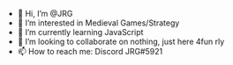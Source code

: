 - 👋 Hi, I’m @JRG
- 👀 I’m interested in Medieval Games/Strategy
- 🌱 I’m currently learning JavaScript 
- 💞️ I’m looking to collaborate on nothing, just here 4fun rly
- 📫 How to reach me: Discord JRG#5921

<!---
JRG-code/JRG-code is a ✨ special ✨ repository because its `README.md` (this file) appears on your GitHub profile.
You can click the Preview link to take a look at your changes.
--->

